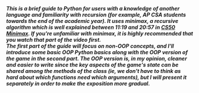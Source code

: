 ***This is a brief guide to Python for users with a knowledge of another language and familiarity with recursion (for example, AP CSA students towards the end of the academic year). It uses minimax, a recursive algorithm which is well explained between 11:19 and 20:57 in [CS50 Minimax](https://www.youtube.com/watch?v=eey91kzfOZs&ab_channel=CS50).  If you're unfamiliar with minimax, it is highly recommended that you watch that part of the video first.
<br> The first part of the guide will focus on non-OOP concepts, and I'll introduce some basic OOP Python basics along with the OOP version of the game in the second part.  The OOP version is, in my opinion, cleaner and easier to write since the key aspects of the game's state can be shared among the methods of the class (ie, we don't have to think as hard about which functions need which arguments), but I will present it separately in order to make the exposition more gradual.***
